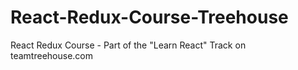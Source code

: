 # React-Redux-Course-Treehouse
React Redux Course - Part of the "Learn React" Track on teamtreehouse.com
